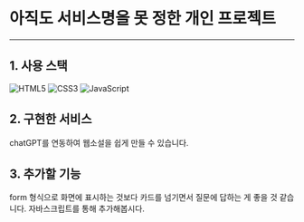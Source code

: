 # 아직도 서비스명을 못 정한 개인 프로젝트
___



## 1. 사용 스택

![HTML5](https://img.shields.io/badge/html5-%23E34F26.svg?style=for-the-badge&logo=html5&logoColor=white) ![CSS3](https://img.shields.io/badge/css3-%231572B6.svg?style=for-the-badge&logo=css3&logoColor=white) ![JavaScript](https://img.shields.io/badge/javascript-%23323330.svg?style=for-the-badge&logo=javascript&logoColor=%23F7DF1E)

 
## 2. 구현한 서비스
chatGPT를 연동하여 웹소설을 쉽게 만들 수 있습니다.

## 3. 추가할 기능
form 형식으로 화면에 표시하는 것보다 카드를 넘기면서 질문에 답하는 게 좋을 것 같습니다. 자바스크립트를 통해 추가해봅시다.









